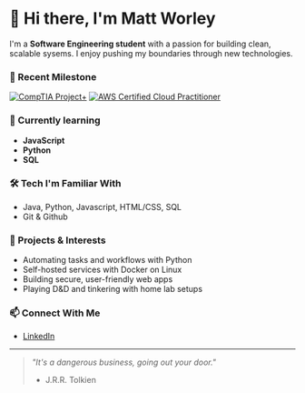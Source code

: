 # 👋 Hi there, I'm Matt Worley

I'm a  **Software Engineering student** with a passion for building clean, scalable sysems. I enjoy pushing my boundaries through new technologies.

### 🧠 Recent Milestone
[![CompTIA Project+](https://img.shields.io/badge/CompTIA-Project%2B-DC143C?logoColor=white)](https://www.credly.com/earner/earned/badge/7ae0c5a4-a99f-4b1f-ae59-63f2fb971f18)
[![AWS Certified Cloud Practitioner](https://img.shields.io/badge/AWS%20Certified-Cloud%20Practitioner-232f3e?logo=amazon-aws&logoColor=white)](https://www.credly.com/badges/dc100fc8-1a63-4017-b8b2-fe69ee53c406)

### 🌱 Currently learning
- **JavaScript**
- **Python**
- **SQL**

### 🛠️ Tech I'm Familiar With
- Java, Python, Javascript, HTML/CSS, SQL
- Git & Github

### 🚧 Projects & Interests
- Automating tasks and workflows with Python
- Self-hosted services with Docker on Linux
- Building secure, user-friendly web apps
- Playing D&D and tinkering with home lab setups

### 📫 Connect With Me
- [LinkedIn](https://www.linkedin.com/in/matthew-worley-dev/)


---

> _"It's a dangerous business, going out your door."_
> - J.R.R. Tolkien
